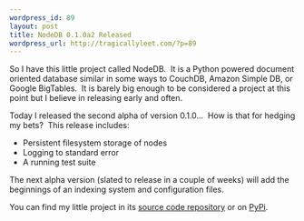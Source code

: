 ```yaml
--- 
wordpress_id: 89
layout: post
title: NodeDB 0.1.0a2 Released
wordpress_url: http://tragicallyleet.com/?p=89
---
```

So I have this little project called NodeDB.  It is a Python powered document oriented database similar in some ways to CouchDB, Amazon Simple DB, or Google BigTables.  It is barely big enough to be considered a project at this point but I believe in releasing early and often.

Today I released the second alpha of version 0.1.0...  How is that for hedging my bets?  This release includes:
<ul>
	<li>Persistent filesystem storage of nodes</li>
	<li>Logging to standard error</li>
	<li>A running test suite</li>
</ul>
The next alpha version (slated to release in a couple of weeks) will add the beginnings of an indexing system and configuration files.

You can find my little project in its [source code repository](http://code.tragicallyleet.com/hg/nodedb) or on [PyPi](http://pypi.python.org/pypi/nodedb).
